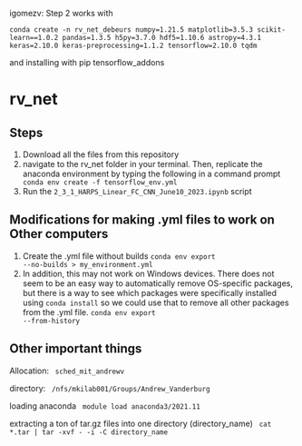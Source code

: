 igomezv: Step 2 works with 

	conda create -n rv_net_debeurs numpy=1.21.5 matplotlib=3.5.3 scikit-learn==1.0.2 pandas=1.3.5 h5py=3.7.0 hdf5=1.10.6 astropy=4.3.1 keras=2.10.0 keras-preprocessing=1.1.2 tensorflow=2.10.0 tqdm

and installing with pip tensorflow_addons


# rv_net


## Steps
1. Download all the files from this repository
2. navigate to the rv_net folder in your terminal. Then, replicate the anaconda environment by typing the following in a command prompt
<code> conda env create -f tensorflow_env.yml </code>
3. Run the <code>2_3_1_HARPS_Linear_FC_CNN_June10_2023.ipynb</code>  script


## Modifications for making .yml files to work on Other computers
1. Create the .yml file without builds
   <code>conda env export --no-builds > my_environment.yml</code>
2. In addition, this may not work on Windows devices. There does not seem to be an easy way to automatically remove OS-specific packages, but there is a way to see which packages were specifically installed using <code>conda install</code> so we could use that to remove all other packages from the .yml file.
   <code>conda env export --from-history</code>


## Other important things
Allocation: <code> sched_mit_andrewv </code>

directory: <code> /nfs/mkilab001/Groups/Andrew_Vanderburg </code>

loading anaconda <code> module load anaconda3/2021.11 </code>

extracting a ton of tar.gz files into one directory (directory_name) <code> cat *.tar | tar -xvf - -i -C directory_name </code>


